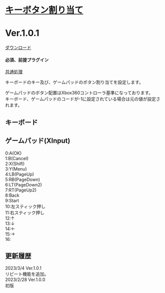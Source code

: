 # [キーボタン割り当て](https://raw.githubusercontent.com/nuun888/MZ/master/NUUN_UserKey.js)
# Ver.1.0.1
[ダウンロード](https://raw.githubusercontent.com/nuun888/MZ/master/NUUN_UserKey.js)
#### 必須、前提プラグイン
[共通処理](https://github.com/nuun888/MZ/blob/master/README/Base.md)  

キーボードのキー及び、ゲームパッドのボタン割り当てを設定します。  

ゲームパッドのボタン配置はXbox360コントローラ基準になっております。  
キーボード、ゲームパッドのコードが-1に設定されている場合は元の値が設定されます。  

## キーボード  


## ゲームパッド(XInput)  
0:A(OK)  
1:B(Cancel)  
2:X(Shift)  
3:Y(Menu)  
4:LB(PageUp)  
5:RB(PageDown)  
6:LT(PageDown2)  
7:RT(PageUp2)  
8:Back  
9:Start  
10:左スティック押し  
11:右スティック押し  
12:↑  
13:↓  
14:←  
15:→  
16:  

## 更新履歴
2023/3/4 Ver.1.0.1  
リピート機能を追加。  
2023/2/28 Ver.1.0.0  
初版  
